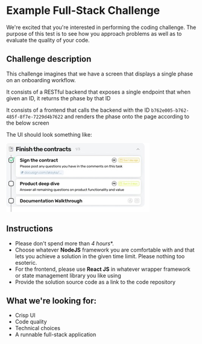 # Example Full-Stack Challenge

We're excited that you're interested in performing the coding challenge.
The purpose of this test is to see how you approach problems as well as to evaluate the quality of your code.

## Challenge description

This challenge imagines that we have a screen that displays a single phase on an onboarding workflow.

It consists of a RESTful backend that exposes a single endpoint that when given an ID, it returns the phase by that ID

It consists of a frontend that calls the backend with the ID `b762e005-b762-485f-8f7e-7229d4b7622` and renders the phase onto the page according to the below screen

The UI should look something like:

![Phase UI](images/onflow.jpeg)

## Instructions
- Please don't spend more than *4 hours**.
- Choose whatever **NodeJS** framework you are comfortable with and that lets you achieve a solution in the given time limit. Please nothing too esoteric.
- For the frontend, please use **React JS** in whatever wrapper framework or state management library you like using
- Provide the solution source code as a link to the code repository

## What we're looking for:
- Crisp UI
- Code quality
- Technical choices
- A runnable full-stack application
